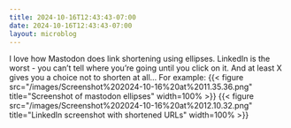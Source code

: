```yaml
---
title: 2024-10-16T12:43:43-07:00
date: 2024-10-16T12:43:43-07:00
layout: microblog
---
```

I love how Mastodon does link shortening using ellipses. LinkedIn is the worst - you can’t tell where you’re going until you click on it. And at least X gives you a choice not to shorten at all…
For example:
{{< figure src="/images/Screenshot%202024-10-16%20at%2011.35.36.png" title="Screenshot of mastodon ellipses" width=100% >}}
{{< figure src="/images/Screenshot%202024-10-16%20at%2012.10.32.png" title="LinkedIn screenshot with shortened URLs" width=100% >}}
